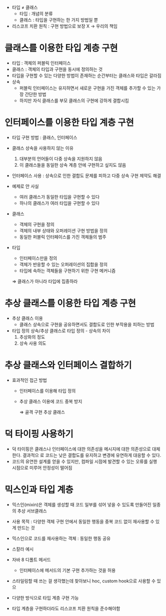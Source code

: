- 타입 ≠ 클래스
    - 타입 : 개념의 분류
    - 클래스 : 타입을 구현하는 한 가지 방법일 뿐
- 리스코프 치환 원칙 : 구현 방법으로 보장 X → 우리의 책임

# 클래스를 이용한 타입 계층 구현

- 타입 : 객체의 퍼블릭 인터페이스
- 클래스 : 객체의 타입과 구현을 동시에 정의하는 것
- 타입을 구현할 수 있는 다양한 방법이 존재하는 순간부터는 클래스와 타입은 갈라짐
- 상속
    - 퍼블릭 인터페이스는 유지하면서 새로운 구현을 가진 객체를 추가할 수 있는 가장 간단한 방법
    - 하지만 자식 클래스를 부모 클래스의 구현에 강하게 결합시킴

# 인터페이스를 이용한 타입 계층 구현

- 타입 구현 방법 : 클래스, 인터페이스
- 클래스 상속을 사용하지 않는 이유
    1. 대부분의 언어들이 다중 상속을 지원하지 않음
    2. 이 클래스들을 동일한 상속 계층 안에 구현하고 싶지도 않음
- 인터페이스 사용 : 상속으로 인한 결합도 문제를 피하고 다중 상속 구현 제약도 해결
- 예제로 안 사실
    - 여러 클래스가 동일한 타입을 구현할 수 있다
    - 하나의 클래스가 여러 타입을 구현할 수 있다
- 클래스
    - 객체의 구현을 정의
    - 객체의 내부 상태와 오퍼레이션 구현 방법을 정의
    - 동일한 퍼블릭 인터페이스를 가진 객체들의 범주
- 타입
    - 인터페이스만을 정의
    - 객체가 반응할 수 있는 오퍼레이션의 집합을 정의
    - 타입에 속하는 객체들을 구현하기 위한 구현 메커니즘
    
    ⇒ 클래스가 아니라 타입에 집중하라
    

# 추상 클래스를 이용한 타입 계층 구현

- 추상 클래스 이용
    - 클래스 상속으로 구현을 공유하면서도 결합도로 인한 부작용을 피하는 방법
- 타입 정의 상속/추상 클래스로 타입 정의 - 상속의 차이
    1. 추상화의 정도
    2. 상속 사용 의도

# 추상 클래스와 인터페이스 결합하기

- 효과적인 접근 방법
    - 인터페이스를 이용해 타입 정의
    - 추상 클래스 이용에 코드 중복 방지
        
        ⇒ 골격 구현 추상 클래스
        

# 덕 타이핑 사용하기

- 덕 타이핑은 클래스나 인터페이스에 대한 의존성을 메시지에 대한 의존성으로 대체한다. 결과적으 로 코드는 낮은 결합도를 유지하고 변경에 유연하게 대응할 수 있다.
- 코드의 유연한 설계를 얻을 수 있지만, 컴파일 시점에 발견할 수 있는 오류를 실행 시점으로 미루어 안정성이 떨어짐

# 믹스인과 타입 계층

- 믹스인(mixin)은 객체를 생성할 때 코드 일부를 섞어 넣을 수 있도록 만들어진 일종의 추상 서브클래스
- 사용 목적 : 다양한 객체 구현 안에서 동일한 행동을 중복 코드 없이 재사용할 수 있게 만드는 것
- 믹스인으로 코드를 재사용하는 객체 : 동일한 행동 공유
- 스칼라 예시
- 자바 8 디폴트 메서드
    - 인터페이스에 메서드의 기본 구현 추가하는 것을 허용
- 스타일링할 때 쓰는 걸 생각했는데 찾아보니 hoc, custom hook으로 사용할 수 있으

- 다양한 방식으로 타입 계층 구현 가능
- 타입 계층을 구현하더라도 리스코프 치환 원칙을 준수해야함
